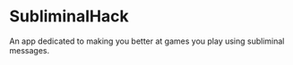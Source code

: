 # SubliminalHack
An app dedicated to making you better at games you play using subliminal messages.
